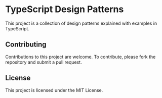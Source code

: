 # TypeScript Design Patterns

This project is a collection of design patterns explained with examples in TypeScript.

## Contributing

Contributions to this project are welcome. To contribute, please fork the repository and submit a pull request.

## License

This project is licensed under the MIT License.